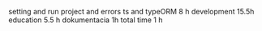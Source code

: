 setting and run project and errors ts and typeORM 8 h
development 15.5h
education 5.5 h
dokumentacia 1h
total time 1 h
